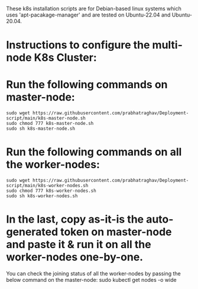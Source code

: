 These k8s installation scripts are for Debian-based linux systems which uses 'apt-pacakage-manager' and are tested on Ubuntu-22.04 and Ubuntu-20.04.
# Instructions to configure the multi-node K8s Cluster:

# Run the following commands on master-node:
    sudo wget https://raw.githubusercontent.com/prabhatraghav/Deployment-script/main/k8s-master-node.sh
    sudo chmod 777 k8s-master-node.sh
    sudo sh k8s-master-node.sh


# Run the following commands on all the worker-nodes:
    sudo wget https://raw.githubusercontent.com/prabhatraghav/Deployment-script/main/k8s-worker-nodes.sh
    sudo chmod 777 k8s-worker-nodes.sh
    sudo sh k8s-worker-nodes.sh


# In the last, copy as-it-is the auto-generated token on master-node and paste it & run it on all the worker-nodes one-by-one.
You can check the joining status of all the worker-nodes by passing the below command on the master-node:
    sudo kubectl get nodes -o wide
